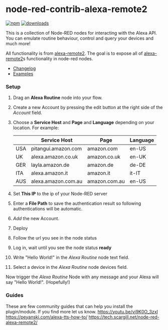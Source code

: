 # node-red-contrib-alexa-remote2

[![npm](https://img.shields.io/npm/v/node-red-contrib-alexa-remote2.svg)](https://www.npmjs.com/package/node-red-contrib-alexa-remote2) [![downloads](https://img.shields.io/npm/dt/node-red-contrib-alexa-remote2.svg)](https://www.npmjs.com/package/node-red-contrib-alexa-remote2)

This is a collection of Node-RED nodes for interacting with the Alexa API.
You can emulate routine behaviour, control and query your devices and much more!

All functionality is from [alexa-remote2](https://www.npmjs.com/package/alexa-remote2).
The goal is to expose all of [alexa-remote2](https://www.npmjs.com/package/alexa-remote2)s functionality in node-red nodes.

 - [Changelog](CHANGELOG.md)
 - [Examples](examples.md)

### **Setup**
1. Drag an **Alexa Routine** node into your flow.
2. Create a new Account by pressing the edit button at the right side of the *Account* field.
3. Choose a **Service Host** and **Page** and **Language** depending on your location. For example:

   |     | Service Host        | Page          | Language |
   |-----|---------------------|---------------|----------|
   | USA | pitangui.amazon.com | amazon.com    | en-US    |
   | UK  | alexa.amazon.co.uk  | amazon.co.uk  | en-UK    |
   | GER | layla.amazon.de     | amazon.de     | de-DE    |
   | ITA | alexa.amazon.it     | amazon.it     | it-IT    |
   | AUS | alexa.amazon.com.au | amazon.com.au | en-US    |
   
4. Set **This IP** to the ip of your Node-RED server
5. Enter a **File Path** to save the authentication result so following authentications will be 
automatic. 
6. *Add* the new Account.
7. Deploy
8. Follow the url you see in the node status
9. Log in, wait until you see the node status **ready**
10. Write "Hello World!" in the *Alexa Routine* node text field.
11. Select a device in the *Alexa Routine* node devices field.

Now trigger the *Alexa Routine* Node with any message and your Alexa will say "Hello World!". (Hopefully!)

### **Guides**
These are few community guides that can help you install the plugin/module. If you find more let us know.
https://youtu.be/vj9K0O_3zxI
https://peyanski.com/alexa-tts-how-to/
https://tech.scargill.net/node-red-alexa-remote2/

